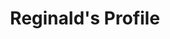 ---
title: Reginald's Profile
full_name: Reginald Jean Amedee
layout: fellow
img: https://avatars.githubusercontent.com/u/78266709?v=4
location: New York, USA
email: jeantechnical1992@gmail.com
linkedin: https://www.linkedin.com/in/reginaldamedee/
twitter: 
github: https://github.com/Reggie-Amedee-Tech
description: MLH Fellow 23' | Full-Stack Software Engineer | Lifelong Learner
university: St. John's University
interests: Dark Fantasy Art, Video Games, Technology, Battle Rap
favorite_programming_language: JavaScript
---